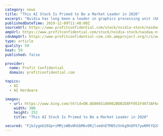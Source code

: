 ```yaml
---
category: news
title: "This AI Stock Is Primed to Be a Market Leader in 2020"
excerpt: "Nvidia has long been a leader in graphics processing unit (GPU) technology. Back when I first started at Profit Confidential, Nvidia was one of the main companies I covered. And now NVDA stock is among the top AI stocks for 2020. The company’s technology is widespread and a focus of the gaming sector, where Nvidia Corporation and Advanced ..."
publishedDateTime: 2019-12-09T11:40:00Z
sourceUrl: https://www.profitconfidential.com/stock/nvidia-stock/nasdaq-nvda-ai-stocks-primed-market-leader-2020/
ampUrl: https://www.profitconfidential.com/stock/nvidia-stock/nasdaq-nvda-ai-stocks-primed-market-leader-2020/amp/
cdnAmpUrl: https://www-profitconfidential-com.cdn.ampproject.org/c/s/www.profitconfidential.com/stock/nvidia-stock/nasdaq-nvda-ai-stocks-primed-market-leader-2020/amp/
type: article
quality: 59
heat: 59
published: false

provider:
  name: Profit Confidential
  domain: profitconfidential.com

topics:
  - AI
  - AI Hardware

images:
  - url: https://www.bing.com/th?id=ON.8D8065180982BDB2D8FF051F4073AF6A
    width: 300
    height: 252
    title: "This AI Stock Is Primed to Be a Market Leader in 2020"

secured: "FjbJyge626Gp+iMMjsWBsWhGbM6v0RjlxmdnETM85zVnkg9nDF67ywKMtYQ28Z1MsVQI0UJ9RXeXuLHf1PcPZf0KtnXuK9x24AcUpUNnDZdwDjmiKhswzLHZBfLNFfFtONW2PSjie8te0OP26mzONSx37L3dbG/xco2bkk1XqWpByoHtSm+9pkTx313ILYcuO3Ms/JBER3fWsMBXNzlK1i4pMHYj6/bmeMfVDCHSwboGqnIpCmEC0qZQ6JgRSPdNkfyKyXrFhfUkJBbCkmf3Cg==;GXX59jDHLQi6j/9NCvVQyQ=="
---
```



